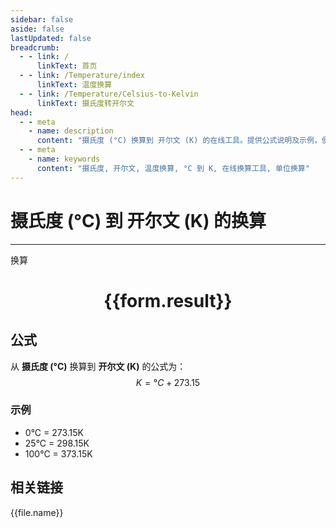 ```yaml
---
sidebar: false
aside: false
lastUpdated: false
breadcrumb:
  - - link: /
      linkText: 首页
  - - link: /Temperature/index
      linkText: 温度换算
  - - link: /Temperature/Celsius-to-Kelvin
      linkText: 摄氏度转开尔文
head:
  - - meta
    - name: description
      content: "摄氏度 (°C) 换算到 开尔文 (K) 的在线工具。提供公式说明及示例，便于温度单位换算。"
  - - meta
    - name: keywords
      content: "摄氏度, 开尔文, 温度换算, °C 到 K, 在线换算工具, 单位换算"
---
```

# 摄氏度 (°C) 到 开尔文 (K) 的换算
---
<script setup>
import { onMounted, reactive, inject, ref } from 'vue'
import { NButton,NForm ,NFormItem,NInput,NInputNumber,NSelect,NCard,useMessage,NGrid ,NGi  } from 'naive-ui'
import { defineClientComponent } from 'vitepress'
import { Temperature } from '../../files';

const convert = inject('convert')

const form = reactive({
  number: null,
  result: '',
})

const convertHandler = () => {
  if (form.number !== null && !isNaN(form.number)) {
    const convertedValue = parseFloat(form.number) + 273.15
    form.result = `${form.number}°C = ${convertedValue.toFixed(2)}K`
  } else {
    form.result = '请输入有效的数值。'
  }
}
</script>

<n-form size="large" :model="form">
  <n-form-item label="摄氏度 (°C)">
    <n-input-number v-model:value="form.number" placeholder="输入摄氏度" style="width: 100%" />
  </n-form-item>
  <n-form-item>
    <n-button type="info" @click="convertHandler" block>换算</n-button>
  </n-form-item>
</n-form>

<n-card  embedded :bordered="false" hoverable>
  <div  style="text-align:center">
    <h1>{{form.result}}</h1>
  </div>
</n-card>

## 公式

从 **摄氏度 (°C)** 换算到 **开尔文 (K)** 的公式为：
$$ K = °C + 273.15 $$

### 示例
- 0°C = 273.15K
- 25°C = 298.15K
- 100°C = 373.15K

## 相关链接
<n-grid x-gap="12" :cols="2">
  <n-gi v-for="(file, index) in Temperature" :key="index">
    <n-button
      text
      tag="a"
      :href="file.path"
      type="info"
    >
      {{file.name}}
    </n-button>
  </n-gi>
</n-grid>